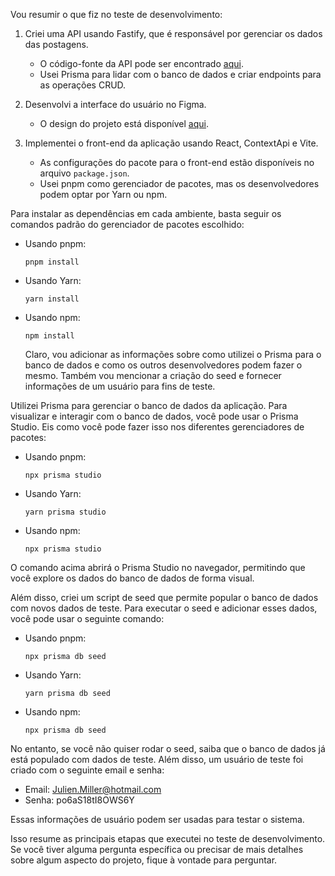 Vou resumir o que fiz no teste de desenvolvimento:

1. Criei uma API usando Fastify, que é responsável por gerenciar os dados das postagens.
   - O código-fonte da API pode ser encontrado [aqui](https://github.com/joaoSouza-js/api_with_fastify).
   - Usei Prisma para lidar com o banco de dados e criar endpoints para as operações CRUD.

2. Desenvolvi a interface do usuário no Figma.
   - O design do projeto está disponível [aqui](https://www.figma.com/file/uYqLmMeSNwDAI0ZjlfiMNt/social-network-test?type=design&node-id=0%3A1&mode=design&t=rQ2xr4qpJU9fLbe8-1).

3. Implementei o front-end da aplicação usando React, ContextApi e Vite.
   - As configurações do pacote para o front-end estão disponíveis no arquivo `package.json`.
   - Usei pnpm como gerenciador de pacotes, mas os desenvolvedores podem optar por Yarn ou npm.

Para instalar as dependências em cada ambiente, basta seguir os comandos padrão do gerenciador de pacotes escolhido:

- Usando pnpm:
  ```
  pnpm install
  ```

- Usando Yarn:
  ```
  yarn install
  ```

- Usando npm:
  ```
  npm install
  ```

  Claro, vou adicionar as informações sobre como utilizei o Prisma para o banco de dados e como os outros desenvolvedores podem fazer o mesmo. Também vou mencionar a criação do seed e fornecer informações de um usuário para fins de teste.

Utilizei Prisma para gerenciar o banco de dados da aplicação. Para visualizar e interagir com o banco de dados, você pode usar o Prisma Studio. Eis como você pode fazer isso nos diferentes gerenciadores de pacotes:

- Usando pnpm:
  ```
  npx prisma studio
  ```

- Usando Yarn:
  ```
  yarn prisma studio
  ```

- Usando npm:
  ```
  npx prisma studio
  ```

O comando acima abrirá o Prisma Studio no navegador, permitindo que você explore os dados do banco de dados de forma visual.

Além disso, criei um script de seed que permite popular o banco de dados com novos dados de teste. Para executar o seed e adicionar esses dados, você pode usar o seguinte comando:

- Usando pnpm:
  ```
  npx prisma db seed
  ```

- Usando Yarn:
  ```
  yarn prisma db seed
  ```

- Usando npm:
  ```
  npx prisma db seed
  ```

No entanto, se você não quiser rodar o seed, saiba que o banco de dados já está populado com dados de teste. Além disso, um usuário de teste foi criado com o seguinte email e senha:

- Email: Julien.Miller@hotmail.com
- Senha: po6aS18tI8OWS6Y

Essas informações de usuário podem ser usadas para testar o sistema.

Isso resume as principais etapas que executei no teste de desenvolvimento. Se você tiver alguma pergunta específica ou precisar de mais detalhes sobre algum aspecto do projeto, fique à vontade para perguntar.
